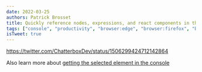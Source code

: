 ```yaml
---
date: 2022-03-25
authors: Patrick Brosset
title: Quickly reference nodes, expressions, and react components in the console
tags: ["console", "productivity", "browser:edge", "browser:firefox", "browser:chrome", "browser:safari"]
isTweet: true
---
```


https://twitter.com/ChatterboxDev/status/1506299424712142864

Also learn more about [getting the selected element in the console](./get-current-element-in-console.md)

